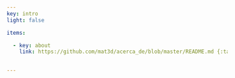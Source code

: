 ```yaml
---
key: intro
light: false

items:

  - key: about
    link: https://github.com/mat3d/acerca_de/blob/master/README.md {:target="_blank"}


---
```

